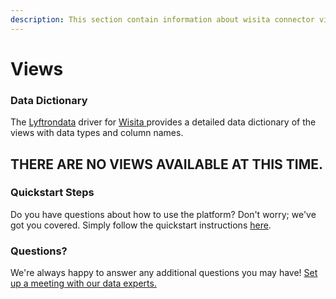 ```yaml
---
description: This section contain information about wisita connector views information
---
```


# Views

### Data Dictionary

The [Lyftrondata](https://www.lyftrondata.com/) driver for [Wisita](https://www.lyftrondata.com/integration/commerce-analytics/wisita/)[ ](https://www.lyftrondata.com/integration/wisita/)provides a detailed data dictionary of the views with data types and column names.

## THERE ARE NO VIEWS AVAILABLE AT THIS TIME.

### Quickstart Steps

Do you have questions about how to use the platform? Don't worry; we've got you covered. Simply follow the quickstart instructions [here](../).

### Questions? <a href="#questions" id="questions"></a>

We're always happy to answer any additional questions you may have! [Set up a meeting with our data experts.](https://www.lyftrondata.com/book-a-meeting/)
